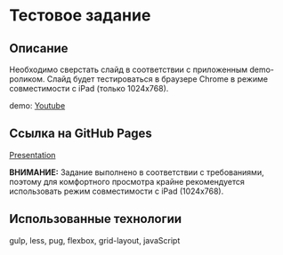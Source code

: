 # Тестовое задание

## Описание

Необходимо сверстать слайд в соответствии с приложенным demo-роликом.
Слайд будет тестироваться в браузере Chrome в режиме совместимости с iPad (только 1024x768).

demo: [Youtube](https://youtu.be/bH9zEDcMlBA)

## Ссылка на GitHub Pages

[Presentation](https://gretskovart.github.io/test-task-4/)

**ВНИМАНИЕ:** Задание выполнено в соответствии с требованиями, поэтому для комфортного просмотра
крайне рекомендуется использовать режим совместимости с iPad (1024x768).

## Использованные технологии

gulp, less, pug, flexbox, grid-layout, javaScript